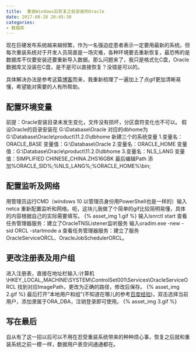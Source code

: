 ```yaml
---
title:  重装Windows后恢复之前安装的Oracle
date: 2017-08-28 20:45:30
categories:
- 数据库
---
```

现在巨硬发布系统越来越频繁，作为一名强迫症患者表示一定要用最新的系统。但每次重装系统对于开发人员简直是一场灾难，各种环境要去重新恢复，最恐怖的是数据库不仅要安装还要重新导入数据。那么问题来了，我只是格式化C盘，Oracle数据库又没装在C盘，是不是可以直接恢复？没错是可以的。
<!-- more -->
具体解决办法是参考这篇[博客](http://blog.csdn.net/dragoo1/article/details/37395829)而来，我重新梳理了一遍加上了点gif更加清晰易懂，希望能对需要的人有所帮助。

## 配置环境变量

前提：Oracle安装目录未发生变化，文件没有损坏，分区盘符变化也不可以。
假设Oracle的目录安装在
G:\Database\Oracle
对应的dbhome为
G:\Database\Oracle\product\11.2.0\dbhome
新建三个的系统变量
1.变量名：ORACLE_BASE
  变量值：G:\Database\Oracle
2.变量名：ORACLE_HOME
  变量值：G:\Database\Oracle\product\11.2.0\dbhome
3.变量名：NLS_LANG
  变量值：SIMPLIFIED CHINESE_CHINA.ZHS16GBK
最后编辑Path 添加%ORACLE_SID%;%NLS_LANG%;%ORACLE_HOME%\bin;

## 配置监听及网络

用管理员运行CMD（windows 10 以管理员身份用PowerShell也是一样的）输入netca 重新配置监听和网络。呃，这块儿我做了个简单的gif比较简明易懂，具体的内容根据自己的实际需要填写。
{% asset_img 1.gif %}
输入lsnrctl start
查看任务管理器服务：建立了OracleTNSListener监听服务
输入oradim.exe -new -sid ORCL -startmode a
查看任务管理器服务：建立了服务 OracleServiceORCL、OracleJobSchedulerORCL。

## 更改注册表及用户组

进入注册表，直接在地址栏输入:计算机\HKEY_LOCAL_MACHINE\SYSTEM\ControlSet001\Services\OracleServiceORCL
找到对应ImagePath，更改为正确的路径，修改后保存。
{% asset_img 2.gif %}
最后打开“本地用户和组”(不知道在哪儿的参考[百度经验](https://jingyan.baidu.com/article/a681b0de3100753b1843463e.html))，双击选择当前用户，添加隶属于ORA_DBA，注销登录即可使用。
{% asset_img 3.gif %}

## 写在最后

自从有了这一招以后可以不用在忍受重装系统带来的种种烦心事，恢复之后就和重装系统之前一模一样，数据用户表空间通通都在。